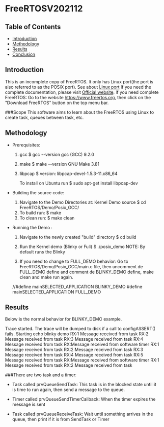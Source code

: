 ﻿# FreeRTOSV202112

## Table of Contents

- [Introduction](#Introduction)
- [Methodology](#Methodology)
- [Results](#Results)
- [Conclusion](#Conclusion)

## Introduction
This is an incomplete copy of FreeRTOS. It only has Linux port(the port is also referred to as the POSIX port). See about [Linux port](https://freertos.org/FreeRTOS-simulator-for-Linux.html)
If you need the complete documentation, please visit [Official website](https://www.freertos.org/).
If you need complete FreeRTOS: Go to the website https://www.freertos.org, then click on the "Download FreeRTOS" button on the top menu bar.

###Scope
This software aims to learn about the FreeRTOS using Linux to create task, queues between task, etc.


## Methodology
* Prerequisites:
   1. gcc
      $ gcc --version
      gcc (GCC) 9.2.0

   2. make
      $ make --version
      GNU Make 3.81

   3. libpcap
      $ version: libpcap-devel-1.5.3-11.x86_64

      To install on Ubuntu run
      $ sudo apt-get install libpcap-dev

* Building the source code: 
   1. Navigate to the Demo Directories at: Kernel Demo source 
      $ cd FreeRTOS/Demo/Posix_GCC/
   2. To build run:
      $ make
   3. To clean run: 
      $ make clean
      
* Running the Demo :
   1. Navigate to the newly created "build" directory 
      $ cd build 
   2. Run the Kernel demo (Blinky or Full)
      $ ./posix_demo
      NOTE: By default runs the Blinky 

   3. If you need to change to FULL_DEMO behavior: Go to FreeRTOS/Demo/Posix_GCC/main.c file, then uncomment de FULL_DEMO define and comment de BLINKY_DEMO define, make clean and make run again.

    //#define    mainSELECTED_APPLICATION     BLINKY_DEMO
    #define    mainSELECTED_APPLICATION     FULL_DEMO


## Results
Below is the normal behavior for BLINKY_DEMO example.

Trace started.
The trace will be dumped to disk if a call to configASSERT() fails.
Starting echo blinky demo
RX:1 Message received from task
RX:2 Message received from task
RX:3 Message received from task
RX:4 Message received from task
RX:Message received from software timer
RX:1 Message received from task
RX:2 Message received from task
RX:3 Message received from task
RX:4 Message received from task
RX:5 Message received from task
RX:Message received from software timer
RX:1 Message received from task
RX:2 Message received from task


###There are two task and a timer:

- Task called prvQueueSendTask: This task is in the blocked state until it is time to run again, then send a message to the queue.

- Timer called prvQueueSendTimerCallback: When the timer expires the message is sent 

- Task called prvQueueReceiveTask: Wait until something arrives in the queue, then print if it is from SendTask or Timer
